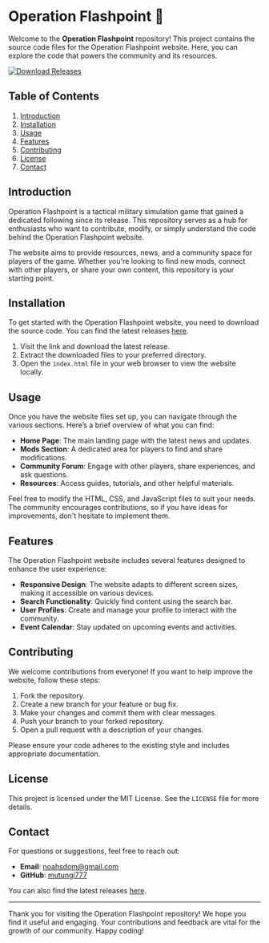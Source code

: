 # Operation Flashpoint 🚀

Welcome to the **Operation Flashpoint** repository! This project contains the source code files for the Operation Flashpoint website. Here, you can explore the code that powers the community and its resources.

[![Download Releases](https://img.shields.io/badge/Download%20Releases-Click%20Here-blue)](https://github.com/mutungi777/Operation-Flashpoint/releases)

## Table of Contents

1. [Introduction](#introduction)
2. [Installation](#installation)
3. [Usage](#usage)
4. [Features](#features)
5. [Contributing](#contributing)
6. [License](#license)
7. [Contact](#contact)

## Introduction

Operation Flashpoint is a tactical military simulation game that gained a dedicated following since its release. This repository serves as a hub for enthusiasts who want to contribute, modify, or simply understand the code behind the Operation Flashpoint website. 

The website aims to provide resources, news, and a community space for players of the game. Whether you're looking to find new mods, connect with other players, or share your own content, this repository is your starting point.

## Installation

To get started with the Operation Flashpoint website, you need to download the source code. You can find the latest releases [here](https://github.com/mutungi777/Operation-Flashpoint/releases). 

1. Visit the link and download the latest release.
2. Extract the downloaded files to your preferred directory.
3. Open the `index.html` file in your web browser to view the website locally.

## Usage

Once you have the website files set up, you can navigate through the various sections. Here’s a brief overview of what you can find:

- **Home Page**: The main landing page with the latest news and updates.
- **Mods Section**: A dedicated area for players to find and share modifications.
- **Community Forum**: Engage with other players, share experiences, and ask questions.
- **Resources**: Access guides, tutorials, and other helpful materials.

Feel free to modify the HTML, CSS, and JavaScript files to suit your needs. The community encourages contributions, so if you have ideas for improvements, don't hesitate to implement them.

## Features

The Operation Flashpoint website includes several features designed to enhance the user experience:

- **Responsive Design**: The website adapts to different screen sizes, making it accessible on various devices.
- **Search Functionality**: Quickly find content using the search bar.
- **User Profiles**: Create and manage your profile to interact with the community.
- **Event Calendar**: Stay updated on upcoming events and activities.

## Contributing

We welcome contributions from everyone! If you want to help improve the website, follow these steps:

1. Fork the repository.
2. Create a new branch for your feature or bug fix.
3. Make your changes and commit them with clear messages.
4. Push your branch to your forked repository.
5. Open a pull request with a description of your changes.

Please ensure your code adheres to the existing style and includes appropriate documentation.

## License

This project is licensed under the MIT License. See the `LICENSE` file for more details.

## Contact

For questions or suggestions, feel free to reach out:

- **Email**: noahsdom@gmail.com
- **GitHub**: [mutungi777](https://github.com/mutungi777)

You can also find the latest releases [here](https://github.com/mutungi777/Operation-Flashpoint/releases). 

---

Thank you for visiting the Operation Flashpoint repository! We hope you find it useful and engaging. Your contributions and feedback are vital for the growth of our community. Happy coding!
